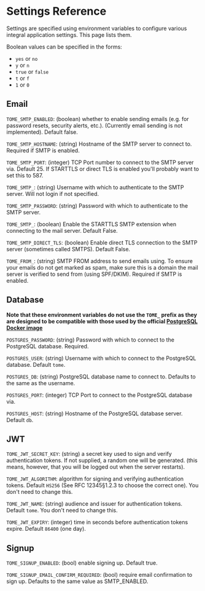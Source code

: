 # Settings Reference

Settings are specified using environment variables to configure various integral
application settings. This page lists them.

Boolean values can be specified in the forms:
- `yes` or `no`
- `y` or `n`
- `true` or `false`
- `t` or `f`
- `1` or `0`

## Email
`TOME_SMTP_ENABLED`: (boolean) whether to enable sending emails (e.g. for password resets, security alerts, etc.). (Currently email sending is not implemented). Default false.

`TOME_SMTP_HOSTNAME`: (string) Hostname of the SMTP server to connect to. Required if SMTP is enabled.

`TOME_SMTP_PORT`: (integer) TCP Port number to connect to the SMTP server via. Default 25. If STARTTLS or direct TLS is enabled you'll probably want to set this to 587.

`TOME_SMTP_`: (string) Username with which to authenticate to the SMTP server. Will not login if not specified.

`TOME_SMTP_PASSWORD`: (string) Password with which to authenticate to the SMTP server.

`TOME_SMTP_`: (boolean) Enable the STARTTLS SMTP extension when connecting to the mail server. Default False.

`TOME_SMTP_DIRECT_TLS`: (boolean) Enable direct TLS connection to the SMTP server (sometimes called SMTPS). Default False.

`TOME_FROM_`: (string) SMTP FROM address to send emails using. To ensure your emails do not get marked as spam, make sure this is a domain the mail server is verified to send from (using SPF/DKIM). Required if SMTP is enabled.

## Database
**Note that these environment variables do not use the `TOME_` prefix as they are designed to be compatible with those used by the official [PostgreSQL Docker image](https://hub.docker.com/_/postgres)**

`POSTGRES_PASSWORD`: (string) Password with which to connect to the PostgreSQL database. Required.

`POSTGRES_USER`: (string) Username with which to connect to the PostgreSQL database. Default `tome`.

`POSTGRES_DB`: (string) PostgreSQL database name to connect to. Defaults to the same as the username.

`POSTGRES_PORT`: (integer) TCP Port to connect to the PostgreSQL database via.

`POSTGRES_HOST`: (string) Hostname of the PostgreSQL database server. Default `db`.


## JWT
`TOME_JWT_SECRET_KEY`: (string) a secret key used to sign and verify authentication tokens. If not supplied, a random one will be generated. (this means, however, that you will be logged out when the server restarts).

`TOME_JWT_ALGORITHM`: algorithm for signing and verifying authentication tokens. Default `HS256` (See RFC 12345§1.2.3 to choose the correct one). You don't need to change this.

`TOME_JWT_NAME`: (string) audience and issuer for authentication tokens. Default `tome`. You don't need to change this.

`TOME_JWT_EXPIRY`: (integer) time in seconds before authentication tokens expire. Default `86400` (one day).

## Signup
`TOME_SIGNUP_ENABLED`: (bool) enable signing up. Default true.

`TOME_SIGNUP_EMAIL_CONFIRM_REQUIRED`: (bool) require email confirmation to sign up. Defaults to the same value as SMTP_ENABLED.

